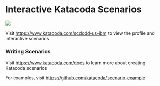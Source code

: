 # Interactive Katacoda Scenarios

[![](http://shields.katacoda.com/katacoda/scdodd-us-ibm/count.svg)](https://www.katacoda.com/scdodd-us-ibm "Get your profile on Katacoda.com")

Visit https://www.katacoda.com/scdodd-us-ibm to view the profile and interactive scenarios

### Writing Scenarios
Visit https://www.katacoda.com/docs to learn more about creating Katacoda scenarios

For examples, visit https://github.com/katacoda/scenario-example
